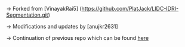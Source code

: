-> Forked from [VinayakRai5] (https://github.com/PlatJack/LIDC-IDRI-Segmentation.git)

-> Modifications and updates by [anujkr2631]

-> Continuation of previous repo which can be found [here](https://github.com/PlatJack/LIDC-IDRI)
